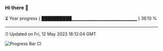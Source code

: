 ### Hi there 👋

⏳ Year progress { ██████████▁▁▁▁▁▁▁▁▁▁▁▁▁▁▁▁▁▁▁▁ } 36.10 %

---

⏰ Updated on Fri, 12 May 2023 18:12:04 GMT

![Progress Bar CI](https://github.com/liununu/liununu/workflows/Progress%20Bar%20CI/badge.svg)
